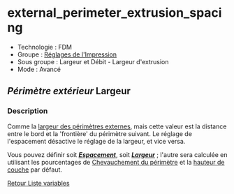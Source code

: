 # external_perimeter_extrusion_spacing

* Technologie : FDM
* Groupe : [Réglages de l'Impression](../print_settings/print_settings.md)
* Sous groupe : Largeur et Débit - Largeur d'extrusion
* Mode : Avancé

## *Périmètre extérieur* Largeur

### Description

Comme la [largeur des périmètres externes](external_perimeter_extrusion_width.md), mais cette valeur est la distance entre le bord et la 'frontière' du périmètre suivant.
Le réglage de l'espacement désactive le réglage de la largeur, et vice versa.

Vous pouvez définir soit ***[Espacement](external_perimeter_extrusion_spacing.md)***, soit ***[Largeur](external_perimeter_extrusion_width.md)*** ; l'autre sera calculée en utilisant les pourcentages de  [Chevauchement du périmètre](perimeter_overlap.md)  et la [hauteur de couche](layer_height.md) par défaut.


[Retour Liste variables](variable_list.md)